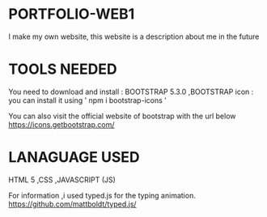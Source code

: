 # PORTFOLIO-WEB1
I make my own website, this website is a description about me in the future

# TOOLS NEEDED
You need to download and install :
BOOTSTRAP 5.3.0
,BOOTSTRAP icon : you can install it using ' npm i bootstrap-icons ' 

You can also visit the official website of bootstrap with the url below
https://icons.getbootstrap.com/

# LANAGUAGE USED 
HTML 5
,CSS 
,JAVASCRIPT (JS)

For information ,i used typed.js for the typing animation. 
https://github.com/mattboldt/typed.js/
